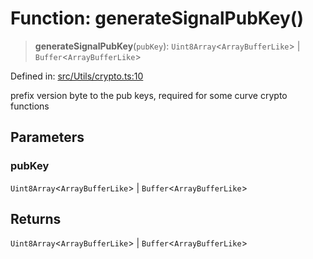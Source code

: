 # Function: generateSignalPubKey()

> **generateSignalPubKey**(`pubKey`): `Uint8Array`\<`ArrayBufferLike`\> \| `Buffer`\<`ArrayBufferLike`\>

Defined in: [src/Utils/crypto.ts:10](https://github.com/Fokusdotid/Baileys/blob/49e815e65b8f4aea31725e09dcf4815734557e39/src/Utils/crypto.ts#L10)

prefix version byte to the pub keys, required for some curve crypto functions

## Parameters

### pubKey

`Uint8Array`\<`ArrayBufferLike`\> | `Buffer`\<`ArrayBufferLike`\>

## Returns

`Uint8Array`\<`ArrayBufferLike`\> \| `Buffer`\<`ArrayBufferLike`\>
